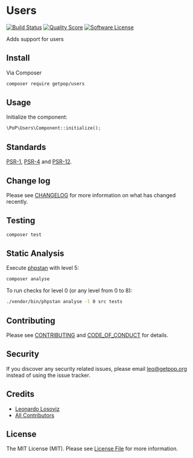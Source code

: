 # Users

[![Build Status][ico-travis]][link-travis]
[![Quality Score][ico-code-quality]][link-code-quality]
[![Software License][ico-license]](LICENSE.md)

<!--
[![Latest Version on Packagist][ico-version]][link-packagist]
[![Coverage Status][ico-scrutinizer]][link-scrutinizer]
[![Total Downloads][ico-downloads]][link-downloads]
-->

Adds support for users

## Install

Via Composer

``` bash
composer require getpop/users
```

## Usage

Initialize the component:

``` php
\PoP\Users\Component::initialize();
```

## Standards

[PSR-1](https://www.php-fig.org/psr/psr-1), [PSR-4](https://www.php-fig.org/psr/psr-4) and [PSR-12](https://www.php-fig.org/psr/psr-12).

## Change log

Please see [CHANGELOG](CHANGELOG.md) for more information on what has changed recently.

## Testing

``` bash
composer test
```

## Static Analysis

Execute [phpstan](https://github.com/phpstan/phpstan) with level 5:

``` bash
composer analyse
```

To run checks for level 0 (or any level from 0 to 8):

``` bash
./vendor/bin/phpstan analyse -l 0 src tests
```

## Contributing

Please see [CONTRIBUTING](CONTRIBUTING.md) and [CODE_OF_CONDUCT](CODE_OF_CONDUCT.md) for details.

## Security

If you discover any security related issues, please email leo@getpop.org instead of using the issue tracker.

## Credits

- [Leonardo Losoviz][link-author]
- [All Contributors][link-contributors]

## License

The MIT License (MIT). Please see [License File](LICENSE.md) for more information.

[ico-version]: https://img.shields.io/packagist/v/getpop/users.svg?style=flat-square
[ico-license]: https://img.shields.io/badge/license-MIT-brightgreen.svg?style=flat-square
[ico-travis]: https://img.shields.io/travis/getpop/users/master.svg?style=flat-square
[ico-scrutinizer]: https://img.shields.io/scrutinizer/coverage/g/getpop/users.svg?style=flat-square
[ico-code-quality]: https://img.shields.io/scrutinizer/g/getpop/users.svg?style=flat-square
[ico-downloads]: https://img.shields.io/packagist/dt/getpop/users.svg?style=flat-square

[link-packagist]: https://packagist.org/packages/getpop/users
[link-travis]: https://travis-ci.org/getpop/users
[link-scrutinizer]: https://scrutinizer-ci.com/g/getpop/users/code-structure
[link-code-quality]: https://scrutinizer-ci.com/g/getpop/users
[link-downloads]: https://packagist.org/packages/getpop/users
[link-author]: https://github.com/leoloso
[link-contributors]: ../../contributors
